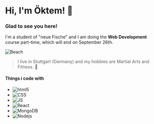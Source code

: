# Hi, I'm Öktem! 👋 

### Glad to see you here!

I'm a student of "neue Fische" and I am doing the **Web Development** course part-time, which will end on September 26th.

![Beach](https://de-int-prod.sydney.com/sites/international/files/styles/header_slider/public/2016-12/Bondi-Beach-Sunrise-DNSW.webp?itok=tDqXvAzj)

>I live in Stuttgart (Germany) and my hobbies are Martial Arts and Fitness. 🌱

#### Things i code with 

- <img alt="html5" src="https://img.shields.io/badge/-HTML5-E34F26?style=flat-square&logo=html5&logoColor=white" />
- <img alt="CSS" src="https://img.shields.io/badge/-CSS-blue" />
- <img alt="JS" src="https://img.shields.io/badge/-JavaScript-yellow" />
- <img alt="React" src="https://img.shields.io/badge/-React-45b8d8?style=flat-square&logo=react&logoColor=white" />
- <img alt="MongoDB" src="https://img.shields.io/badge/-MongoDB-13aa52?style=flat-square&logo=mongodb&logoColor=white" />
- <img alt="Nodejs" src="https://img.shields.io/badge/-Nodejs-43853d?style=flat-square&logo=Node.js&logoColor=white" />


<!--
**oektemkalkan/oektemkalkan** is a ✨ _special_ ✨ repository because its `README.md` (this file) appears on your GitHub profile.

Here are some ideas to get you started:

- 🔭 I’m currently working on ...
- 🌱 I’m currently learning ...
- 👯 I’m looking to collaborate on ...
- 🤔 I’m looking for help with ...
- 💬 Ask me about ...
- 📫 How to reach me: ...
- 😄 Pronouns: ...
- ⚡ Fun fact: ...
-->
